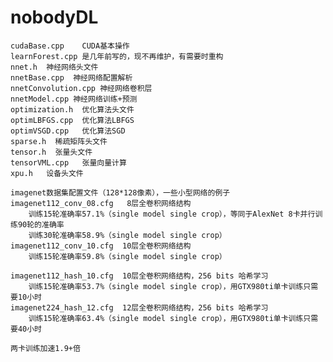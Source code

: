 # nobodyDL
    cudaBase.cpp    CUDA基本操作
    learnForest.cpp 是几年前写的，现不再维护，有需要时重构
    nnet.h  神经网络头文件
    nnetBase.cpp  神经网络配置解析
    nnetConvolution.cpp 神经网络卷积层
    nnetModel.cpp 神经网络训练+预测
    optimization.h  优化算法头文件
    optimLBFGS.cpp  优化算法LBFGS
    optimVSGD.cpp   优化算法SGD
    sparse.h  稀疏矩阵头文件
    tensor.h  张量头文件
    tensorVML.cpp   张量向量计算
    xpu.h   设备头文件
    
    imagenet数据集配置文件（128*128像素），一些小型网络的例子
    imagenet112_conv_08.cfg   8层全卷积网络结构
        训练15轮准确率57.1%（single model single crop），等同于AlexNet 8卡并行训练90轮的准确率
        训练30轮准确率58.9%（single model single crop）
    imagenet112_conv_10.cfg  10层全卷积网络结构
        训练15轮准确率59.8%（single model single crop）
        
    imagenet112_hash_10.cfg  10层全卷积网络结构，256 bits 哈希学习
        训练15轮准确率53.7%（single model single crop），用GTX980ti单卡训练只需要10小时
    imagenet224_hash_12.cfg  12层全卷积网络结构，256 bits 哈希学习
        训练15轮准确率63.4%（single model single crop），用GTX980ti单卡训练只需要40小时
        
    两卡训练加速1.9+倍
